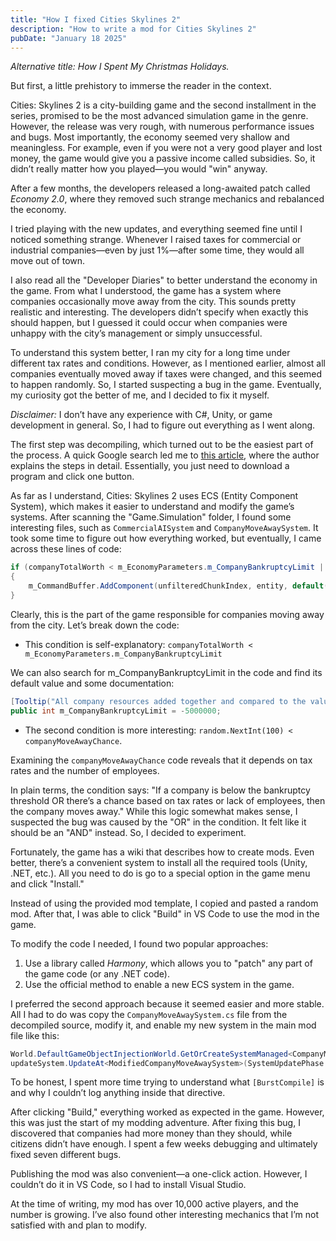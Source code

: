 ```yaml
---
title: "How I fixed Cities Skylines 2"
description: "How to write a mod for Cities Skylines 2"
pubDate: "January 18 2025"
---
```


_Alternative title: How I Spent My Christmas Holidays._

But first, a little prehistory to immerse the reader in the context.

Cities: Skylines 2 is a city-building game and the second installment in the series, promised to be the most advanced simulation game in the genre. However, the release was very rough, with numerous performance issues and bugs. Most importantly, the economy seemed very shallow and meaningless. For example, even if you were not a very good player and lost money, the game would give you a passive income called subsidies. So, it didn’t really matter how you played—you would "win" anyway.

After a few months, the developers released a long-awaited patch called _Economy 2.0_, where they removed such strange mechanics and rebalanced the economy.

I tried playing with the new updates, and everything seemed fine until I noticed something strange. Whenever I raised taxes for commercial or industrial companies—even by just 1%—after some time, they would all move out of town.

I also read all the "Developer Diaries" to better understand the economy in the game. From what I understood, the game has a system where companies occasionally move away from the city. This sounds pretty realistic and interesting. The developers didn’t specify when exactly this should happen, but I guessed it could occur when companies were unhappy with the city’s management or simply unsuccessful.

To understand this system better, I ran my city for a long time under different tax rates and conditions. However, as I mentioned earlier, almost all companies eventually moved away if taxes were changed, and this seemed to happen randomly. So, I started suspecting a bug in the game. Eventually, my curiosity got the better of me, and I decided to fix it myself.

_Disclaimer:_ I don’t have any experience with C#, Unity, or game development in general. So, I had to figure out everything as I went along.

The first step was decompiling, which turned out to be the easiest part of the process. A quick Google search led me to [this article](https://pinter.org/archives/15631), where the author explains the steps in detail. Essentially, you just need to download a program and click one button.

As far as I understand, Cities: Skylines 2 uses ECS (Entity Component System), which makes it easier to understand and modify the game’s systems. After scanning the "Game.Simulation" folder, I found some interesting files, such as `CommercialAISystem` and `CompanyMoveAwaySystem`. It took some time to figure out how everything worked, but eventually, I came across these lines of code:

```csharp
if (companyTotalWorth < m_EconomyParameters.m_CompanyBankruptcyLimit || random.NextInt(100) < companyMoveAwayChance)
{
    m_CommandBuffer.AddComponent(unfilteredChunkIndex, entity, default(MovingAway));
}
```

Clearly, this is the part of the game responsible for companies moving away from the city. Let’s break down the code:

- This condition is self-explanatory:
  `companyTotalWorth < m_EconomyParameters.m_CompanyBankruptcyLimit`

We can also search for m_CompanyBankruptcyLimit in the code and find its default value and some documentation:

```csharp
[Tooltip("All company resources added together and compared to the value. If the combined resources value is lower than the limit value, the company goes bankrupt.\n\nResources include:\n- Money resource\n- Input (resources the company buys to manufacture other resources)\n- Output resources (resources made by the company and stored in the company’s building)\n- Resources that are being moved around by vehicles (not yet arrived to other companies or OC)\n- Service resources (Entertainment, Lodging, other immaterial resources)")]
public int m_CompanyBankruptcyLimit = -5000000;
```

- The second condition is more interesting:
  `random.NextInt(100) < companyMoveAwayChance`.

Examining the `companyMoveAwayChance` code reveals that it depends on tax rates and the number of employees.

In plain terms, the condition says: "If a company is below the bankruptcy threshold OR there’s a chance based on tax rates or lack of employees, then the company moves away." While this logic somewhat makes sense, I suspected the bug was caused by the "OR" in the condition. It felt like it should be an "AND" instead. So, I decided to experiment.

Fortunately, the game has a wiki that describes how to create mods. Even better, there’s a convenient system to install all the required tools (Unity, .NET, etc.). All you need to do is go to a special option in the game menu and click "Install."

Instead of using the provided mod template, I copied and pasted a random mod. After that, I was able to click "Build" in VS Code to use the mod in the game.

To modify the code I needed, I found two popular approaches:

1. Use a library called _Harmony_, which allows you to "patch" any part of the game code (or any .NET code).
2. Use the official method to enable a new ECS system in the game.

I preferred the second approach because it seemed easier and more stable. All I had to do was copy the `CompanyMoveAwaySystem.cs` file from the decompiled source, modify it, and enable my new system in the main mod file like this:

```csharp
World.DefaultGameObjectInjectionWorld.GetOrCreateSystemManaged<CompanyMoveAwaySystem>().Enabled = false;
updateSystem.UpdateAt<ModifiedCompanyMoveAwaySystem>(SystemUpdatePhase.GameSimulation);
```

To be honest, I spent more time trying to understand what `[BurstCompile]` is and why I couldn’t log anything inside that directive.

After clicking "Build," everything worked as expected in the game. However, this was just the start of my modding adventure. After fixing this bug, I discovered that companies had more money than they should, while citizens didn’t have enough. I spent a few weeks debugging and ultimately fixed seven different bugs.

Publishing the mod was also convenient—a one-click action. However, I couldn’t do it in VS Code, so I had to install Visual Studio.

At the time of writing, my mod has over 10,000 active players, and the number is growing. I’ve also found other interesting mechanics that I’m not satisfied with and plan to modify.
